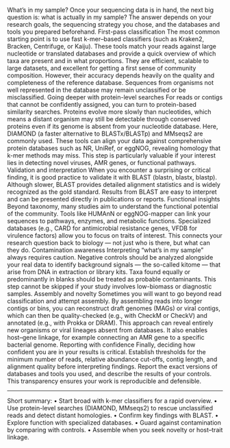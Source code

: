 What’s in my sample?
Once your sequencing data is in hand, the next big question is: what is actually in my sample? The answer depends on your research goals, the sequencing strategy you chose, and the databases and tools you prepared beforehand.
First-pass classification
The most common starting point is to use fast k-mer–based classifiers (such as Kraken2, Bracken, Centrifuge, or Kaiju). These tools match your reads against large nucleotide or translated databases and provide a quick overview of which taxa are present and in what proportions. They are efficient, scalable to large datasets, and excellent for getting a first sense of community composition.
However, their accuracy depends heavily on the quality and completeness of the reference database. Sequences from organisms not well represented in the database may remain unclassified or be misclassified.
Going deeper with protein-level searches
For reads or contigs that cannot be confidently assigned, you can turn to protein-based similarity searches. Proteins evolve more slowly than nucleotides, which means a distant organism may still be detectable through conserved proteins even if its genome is absent from your nucleotide database.
Here, DIAMOND (a faster alternative to BLASTx/BLASTp) and MMseqs2 are commonly used. These tools can align your data against comprehensive protein databases such as NR, UniRef, or eggNOG, revealing homology that k-mer methods may miss. This step is particularly valuable if your interest lies in detecting novel viruses, AMR genes, or functional pathways.
Validation and interpretation
When you encounter a surprising or critical finding, it is good practice to validate it with BLAST (blastn, blastx, blastp). Although slower, BLAST provides detailed alignment statistics and is widely recognized as the gold standard. Results from BLAST are easy to interpret and can be presented directly in publications or reports.
Functional insights
Beyond taxonomy, many studies aim to understand the functional potential of the community. Tools like HUMAnN or eggNOG-mapper can link your sequences to pathways, enzymes, and metabolic functions. Specialized databases (e.g., CARD for antimicrobial resistance genes, VFDB for virulence factors) allow you to focus on traits of interest. This connects your research question back to biology — not just who is there, but what can they do.
Contamination awareness
Interpreting “what’s in my sample” always requires caution. Negative controls should be analyzed alongside your real data to identify background signals — the so-called kitome — that arise from DNA in extraction or library kits. Taxa found equally or predominantly in blanks should be treated as probable contaminants. This step cannot be skipped if your study involves low-biomass or diagnostic samples.
Assembly and novelty
Sometimes you will want to go beyond read classification and attempt assembly. By assembling reads into longer contigs or bins, you can reconstruct draft genomes (MAGs) or viral contigs, which can then be quality-checked (e.g., with CheckM or CheckV) and annotated (e.g., with Prokka or DRAM). This approach can reveal entirely new organisms or viral lineages absent from databases. It also enables host–gene linkage, for example connecting an AMR gene to a specific bacterial genome.
Reporting with confidence
Finally, deciding how confident you are in your results is critical. Establish thresholds for the minimum number of reads, relative abundance cut-offs, contig length, and alignment quality before interpreting findings. Report the exact versions of databases and tools you used, and describe the results of your controls. This transparency ensures your work is reproducible and defensible.
________________________________________
Short summary:
•	Start broad with k-mer classifiers for a rapid overview.
•	Use protein-level searches (DIAMOND, MMseqs2) to rescue unclassified reads and detect distant homologies.
•	Confirm key findings with BLAST.
•	Explore function with specialized databases.
•	Guard against contamination by comparing with controls.
•	Assemble when you seek novelty or host–trait linkage.
